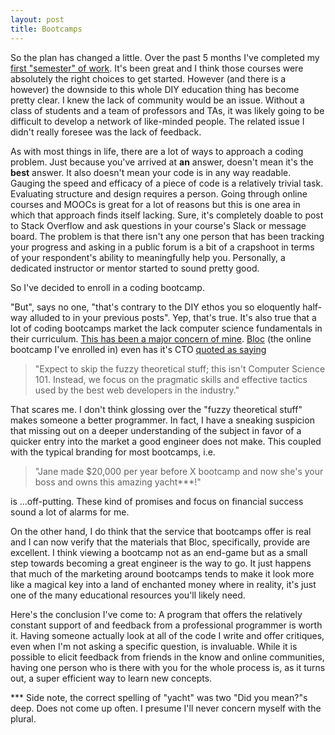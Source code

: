 ```yaml
---
layout: post
title: Bootcamps
---
```

So the plan has changed a little. Over the past 5 months I've completed my <a href="http://www.natepauzenga.com/curriculum/" target="_blank">first "semester" of work</a>. It's been great and I think those courses were absolutely the right choices to get started. However (and there is a however) the downside to this whole DIY education thing has become pretty clear. I knew the lack of community would be an issue. Without a class of students and a team of professors and TAs, it was likely going to be difficult to develop a network of like-minded people. The related issue I didn't really foresee was the lack of feedback.

As with most things in life, there are a lot of ways to approach a coding problem. Just because you've arrived at <strong>an</strong> answer, doesn't mean it's the <strong>best</strong> answer. It also doesn't mean your code is in any way readable. Gauging the speed and efficacy of a piece of code is a relatively trivial task. Evaluating structure and design requires a person. Going through online courses and MOOCs is great for a lot of reasons but this is one area in which that approach finds itself lacking. Sure, it's completely doable to post to Stack Overflow and ask questions in your course's Slack or message board. The problem is that there isn't any one person that has been tracking your progress and asking in a public forum is a bit of a crapshoot in terms of your respondent's ability to meaningfully help you. Personally, a dedicated instructor or mentor started to sound pretty good.

So I've decided to enroll in a coding bootcamp.

"But", says no one, "that's contrary to the DIY ethos you so eloquently half-way alluded to in your previous posts". Yep, that's true. It's also true that a lot of coding bootcamps market the lack computer science fundamentals in their curriculum. <a href="http://www.natepauzenga.com/2015/05/25/thinking-is-hard/">This has been a major concern of mine</a>. <a href="http://www.bloc.io" target="_blank">Bloc</a> (the online bootcamp I've enrolled in) even has it's CTO <a href="https://www.quora.com/Programming-Bootcamps/Bloc-Tealeaf-Academy-or-theFirehoseProject-Which-would-you-pick-and-why" target="_blank">quoted as saying</a>

<blockquote>"Expect to skip the fuzzy theoretical stuff; this isn't Computer Science 101. Instead, we focus on the pragmatic skills and effective tactics used by the best web developers in the industry."</blockquote>

That scares me. I don't think glossing over the "fuzzy theoretical stuff" makes someone a better programmer. In fact, I have a sneaking suspicion that missing out on a deeper understanding of the subject in favor of a quicker entry into the market a good engineer does not make. This coupled with the typical branding for most bootcamps, i.e.

<blockquote>"Jane made $20,000 per year before X bootcamp and now she's your boss and owns this amazing yacht***!"</blockquote>

is ...off-putting. These kind of promises and focus on financial success sound a lot of alarms for me.

On the other hand, I do think that the service that bootcamps offer is real and I can now verify that the materials that Bloc, specifically, provide are excellent. I think viewing a bootcamp not as an end-game but as a small step towards becoming a great engineer is the way to go. It just happens that much of the marketing around bootcamps tends to make it look more like a magical key into a land of enchanted money where in reality, it's just one of the many educational resources you'll likely need.

Here's the conclusion I've come to: A program that offers the relatively constant support of and feedback from a professional programmer is worth it. Having someone actually look at all of the code I write and offer critiques, even when I'm not asking a specific question, is invaluable. While it is possible to elicit feedback from friends in the know and online communities, having one person who is there with you for the whole process is, as it turns out, a super efficient way to learn new concepts.

*** Side note, the correct spelling of "yacht" was two "Did you mean?"s deep. Does not come up often. I presume I'll never concern myself with the plural.
